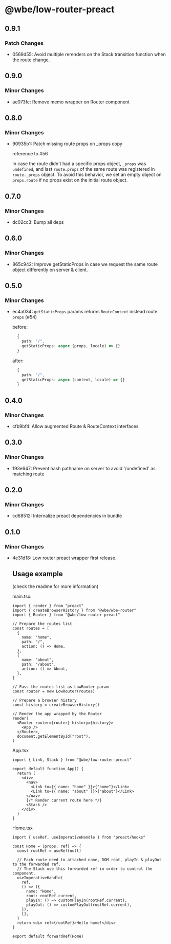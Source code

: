 # @wbe/low-router-preact

## 0.9.1

### Patch Changes

- 0569d55: Avoid multiple rerenders on the Stack transition function when the route change.

## 0.9.0

### Minor Changes

- ae073fc: Remove memo wrapper on Router component

## 0.8.0

### Minor Changes

- 90935b1: Patch missing route props on \_props copy

  reference to #56

  In case the route didn't had a specific props object, `_props` was `undefined`, and last `route.props` of the same route was registered in `route._props` object. To avoid this behavior, we set an empty object on `props.route` if no props exist on the initial route object.

## 0.7.0

### Minor Changes

- dc02cc3: Bump all deps

## 0.6.0

### Minor Changes

- 865c942: Improve getStaticProps in case we request the same route object differently on server & client.

## 0.5.0

### Minor Changes

- ec4a034: `getStaticProps` params returns `RouteContext` instead route `props` (#54)

  before:

  ```ts
    {
      path: "/",
      getStaticProps: async (props, locale) => {}
    }

  ```

  after:

  ```ts
    {
      path: "/",
      getStaticProps: async (context, locale) => {}
    }

  ```

## 0.4.0

### Minor Changes

- cfb9bf4: Allow augmented Route & RouteContext interfaces

## 0.3.0

### Minor Changes

- 193e647: Prevent hash pathname on server to avoid '/undefined' as matching route

## 0.2.0

### Minor Changes

- cd68512: Internalize preact dependencies in bundle

## 0.1.0

### Minor Changes

- 4e31d18: Low router preact wrapper first release.

  ## Usage example

  (check the readme for more information)

  main.tsx:

  ```tsx
  import { render } from "preact"
  import { createBrowserHistory } from "@wbe/wbe-router"
  import { Router } from "@wbe/low-router-preact"

  // Prepare the routes list
  const routes = [
    {
      name: "home",
      path: "/",
      action: () => Home,
    },
    {
      name: "about",
      path: "/about",
      action: () => About,
    },
  ]

  // Pass the routes list as LowRouter param
  const router = new LowRouter(routes)

  // Prepare a browser history
  const history = createBrowserHistory()

  // Render the app wrapped by the Router
  render(
    <Router router={router} history={history}>
      <App />
    </Router>,
    document.getElementById("root"),
  )
  ```

  App.tsx

  ```tsx
  import { Link, Stack } from "@wbe/low-router-preact"

  export default function App() {
    return (
      <div>
        <nav>
          <Link to={{ name: "home" }}>{"home"}</Link>
          <Link to={{ name: "about" }}>{"about"}</Link>
        </nav>
        {/* Render current route here */}
        <Stack />
      </div>
    )
  }
  ```

  Home.tsx

  ```tsx
  import { useRef, useImperativeHandle } from "preact/hooks"

  const Home = (props, ref) => {
    const rootRef = useRef(null)

    // Each route need to attached name, DOM root, playIn & playOut to the forwarded ref.
    // The Stack use this forwarded ref in order to control the component.
    useImperativeHandle(
      ref,
      () => ({
        name: "Home",
        root: rootRef.current,
        playIn: () => customPlayIn(rootRef.current),
        playOut: () => customPlayOut(rootRef.current),
      }),
      [],
    )
    return <div ref={rootRef}>Hello home!</div>
  }

  export default forwardRef(Home)
  ```
